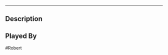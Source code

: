 --------------------------------------------------------------------------------
## Description

## Played By
#Robert